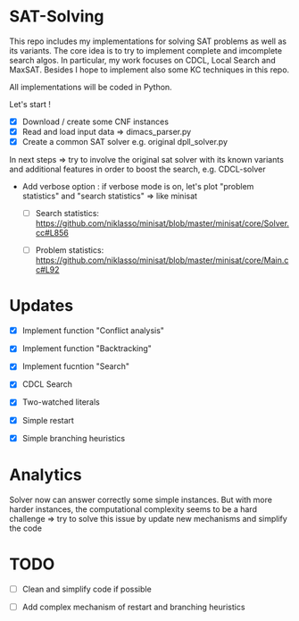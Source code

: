 # SAT-Solving

This repo includes my implementations for solving SAT problems as well as its variants. 
The core idea is to try to implement complete and imcomplete search algos. In particular, my work focuses on CDCL, Local Search and MaxSAT. 
Besides I hope to implement also some KC techniques in this repo. 

All implementations will be coded in Python. 

Let's start ! 

- [x] Download / create some CNF instances
- [x] Read and load input data => dimacs_parser.py
- [x] Create a common SAT solver e.g. original dpll_solver.py

In next steps => try to involve the original sat solver with its known variants and additional features in order to boost the search, e.g. CDCL-solver

- Add verbose option : if verbose mode is on, let's plot "problem statistics" and "search statistics" => like minisat

    + [ ] Search statistics: https://github.com/niklasso/minisat/blob/master/minisat/core/Solver.cc#L856

    + [ ] Problem statistics: https://github.com/niklasso/minisat/blob/master/minisat/core/Main.cc#L92 


# Updates
 
- [X] Implement function "Conflict analysis"
- [X] Implement function "Backtracking"
- [X] Implement fucntion "Search"
- [X] CDCL Search
- [X] Two-watched literals
- [X] Simple restart
- [X] Simple branching heuristics 


# Analytics

Solver now can answer correctly some simple instances. But with more harder instances, the computational complexity seems to be a hard challenge => try to solve this issue by update new mechanisms and simplify the code 

# TODO

- [ ] Clean and simplify code if possible
- [ ] Add complex mechanism of restart and branching heuristics 
 

